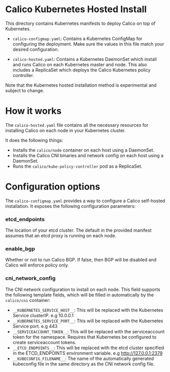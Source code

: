 # Calico Kubernetes Hosted Install

This directory contains Kubernetes manifests to deploy Calico on top of Kubernetes.

- `calico-configmap.yaml`: Contains a Kubernetes ConfigMap for configuring the deployment.  Make sure the values
in this file match your desired configuration.

- `calico-hosted.yaml`: Contains a Kubernetes DaemonSet which install and runs Calico on each Kubernetes master and node.
This also includes a ReplicaSet which deploys the Calico Kubernetes policy controller.

Note that the Kubernetes hosted installation method is experimental and subject to change.

# How it works

The `calico-hosted.yaml` file contains all the necessary resources for installing Calico on each node in your Kubernetes cluster.

It does the following things:
- Installs the `calico/node` container on each host using a DaemonSet.
- Installs the Calico CNI binaries and network config on each host using a DaemonSet.
- Runs the `calico/kube-policy-controller` pod as a ReplicaSet.

# Configuration options

The `calico-configmap.yaml` provides a way to configure a Calico self-hosted installation.  It exposes
the following configuration parameters:

### etcd_endpoints

The location of your etcd cluster.  The default in the provided manifest assumes that an etcd proxy is running on each node.

### enable_bgp 

Whether or not to run Calico BGP.  If false, then BGP will be disabled and Calico will enforce policy only.

### cni_network_config

The CNI network configuration to install on each node.  This field supports the following template fields, which will 
be filled in automatically by the `calico/cni` container:

- `__KUBERNETES_SERVICE_HOST__`: This will be replaced with the Kubernetes Service clusterIP. e.g 10.0.0.1 
- `__KUBERNETES_SERVICE_PORT__`: This will be replaced with the Kubernetes Service port. e.g 443
- `__SERVICEACCOUNT_TOKEN__`: This will be replaced with the serviceaccount token for the namespace.  Requires that Kubernetes be configured to create serviceaccount tokens.
- `__ETCD_ENDPOINTS__`: This will be replaced with the etcd cluster specified in the ETCD_ENDPOINTS environment variable. e.g http://127.0.0.1:2379
- `__KUBECONFIG_FILENAME__`: The name of the automatically generated kubeconfig file in the same directory as the CNI network config file.
